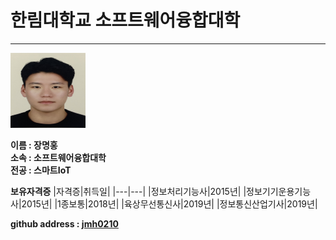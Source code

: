# 한림대학교 소프트웨어융합대학
---
<img src = 증명사진.jpg height = 120 width = 120> 

  
**이름 : 장명홍**   
**소속 : 소프트웨어융합대학**   
**전공 : 스마트IoT**

**보유자격증**
|자격증|취득일|
|---|---|
|정보처리기능사|2015년|
|정보기기운용기능사|2015년|
|1종보통|2018년|
|육상무선통신사|2019년|
|정보통신산업기사|2019년|

**github address : [jmh0210][github]**

[github]:http://github.com/jmh0210
